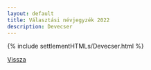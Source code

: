 ```yaml
---
layout: default
title: Választási névjegyzék 2022
description: Devecser
---
```


{% include settlementHTMLs/Devecser.html %}

[Vissza](../)